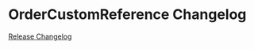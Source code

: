 # OrderCustomReference Changelog

[Release Changelog](https://github.com/spryker/order-custom-reference/releases)
